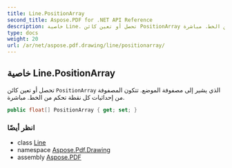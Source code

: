```yaml
---
title: Line.PositionArray
second_title: Aspose.PDF for .NET API Reference
description: خاصية Line. تحصل أو تعين كائن PositionArray الذي يشير إلى مصفوفة الموضع. تتكون المصفوفة من إحداثيات كل نقطة تحكم من الخط. مباشرة
type: docs
weight: 20
url: /ar/net/aspose.pdf.drawing/line/positionarray/
---
```

## خاصية Line.PositionArray

تحصل أو تعين كائن `PositionArray` الذي يشير إلى مصفوفة الموضع. تتكون المصفوفة من إحداثيات كل نقطة تحكم من الخط. مباشرة.

```csharp
public float[] PositionArray { get; set; }
```

### انظر أيضًا

* class [Line](../)
* namespace [Aspose.Pdf.Drawing](../../../aspose.pdf.drawing/)
* assembly [Aspose.PDF](../../../)
